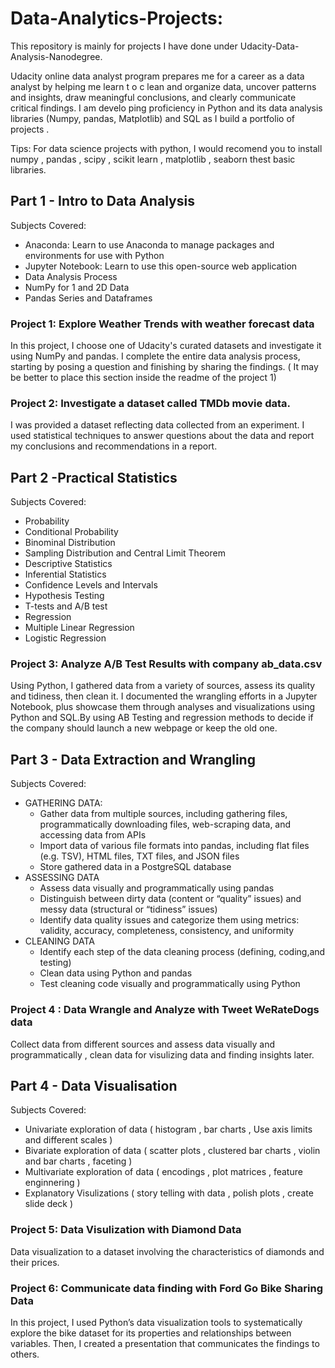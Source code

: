  # Data-Analytics-Projects:
   
This repository is mainly for projects I have done under Udacity-Data-Analysis-Nanodegree.     

Udacity online data analyst program prepares me for a career as a data analyst by helping me learn t o c lean and organize data, uncover patterns and insights, draw meaningful conclusions, and clearly communicate critical findings. I am develo ping proficiency in Python and its data analysis libraries (Numpy, pandas, Matplotlib) and SQL as I build a portfolio of projects .

Tips: For data science projects with python, I would recomend you to install numpy , pandas , scipy , scikit learn , matplotlib , seaborn thest basic libraries. 


## Part 1 - Intro to Data Analysis

Subjects Covered:
* Anaconda: Learn to use Anaconda to manage packages and environments for use with Python
* Jupyter Notebook: Learn to use this open-source web application 
* Data Analysis Process
* NumPy for 1 and 2D Data
* Pandas Series and Dataframes

### Project 1: Explore Weather Trends with weather forecast data 
In this project, I choose one of Udacity's curated datasets and investigate it using NumPy and pandas.
I complete the entire data analysis process, starting by posing a question and finishing by sharing the findings. 
( It may be better to place this section inside the readme of the project 1) 

### Project 2:  Investigate a dataset called TMDb movie data.
I was provided a dataset reflecting data collected from an experiment. I used statistical techniques to answer questions about the data and report my conclusions and recommendations in a report.


## Part 2 -Practical Statistics 

Subjects Covered:
* Probability
* Conditional Probability
* Binominal Distribution
* Sampling Distribution and Central Limit Theorem
* Descriptive Statistics
* Inferential Statistics
* Confidence Levels and Intervals
* Hypothesis Testing
* T-tests and A/B test
* Regression
* Multiple Linear Regression
* Logistic Regression

### Project 3: Analyze A/B Test Results with company ab_data.csv 
Using Python, I gathered data from a variety of sources, assess its quality and tidiness, then clean it. I documented the wrangling efforts in a Jupyter Notebook, plus showcase them through analyses and visualizations using Python and SQL.By using AB Testing and regression methods to decide if the company should launch a new webpage or keep the old one. 


## Part 3 - Data Extraction and Wrangling

Subjects Covered:
* GATHERING DATA: 
   * Gather data from multiple sources, including gathering files, programmatically downloading files, web-scraping data, and accessing data from APIs
   * Import data of various file formats into pandas, including flat files (e.g. TSV), HTML files, TXT files, and JSON files
   * Store gathered data in a PostgreSQL database
* ASSESSING DATA 
   * Assess data visually and programmatically using pandas
   * Distinguish between dirty data (content or “quality” issues) and messy data (structural or “tidiness” issues)
   * Identify data quality issues and categorize them using metrics: validity, accuracy, completeness, consistency, and uniformity
* CLEANING DATA 
   * Identify each step of the data cleaning process (defining, coding,and testing)
   * Clean data using Python and pandas
   * Test cleaning code visually and programmatically using Python

### Project 4 :  Data Wrangle and Analyze with Tweet WeRateDogs data
Collect data from different sources and assess data visually and programmatically , clean data for visulizing data and finding insights later. 


## Part 4 - Data Visualisation

Subjects Covered:
* Univariate exploration of data ( histogram , bar charts , Use axis limits and different scales ) 
* Bivariate exploration of data ( scatter plots , clustered bar charts , violin and bar charts , faceting )
* Multivariate exploration of data ( encodings , plot matrices , feature enginnering )
* Explanatory Visulizations ( story telling with data ,  polish plots , create slide deck ) 

### Project 5: Data Visulization with Diamond Data 
Data visualization to a dataset involving the characteristics of diamonds and their prices.

### Project 6: Communicate data finding with Ford Go Bike Sharing Data
In this project, I used Python’s data visualization tools to systematically explore the bike dataset for
its properties and relationships between variables. Then, I created a presentation that communicates the findings to others.



